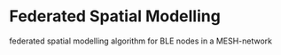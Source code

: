 # Federated Spatial Modelling
federated spatial modelling algorithm for BLE nodes in a MESH-network
